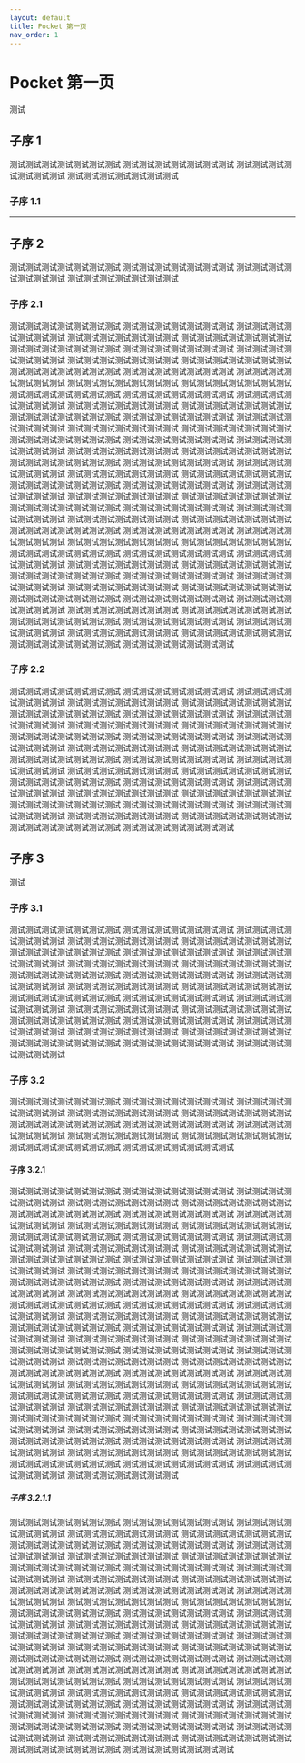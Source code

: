 ```yaml
---
layout: default
title: Pocket 第一页
nav_order: 1
---
```


# Pocket 第一页

测试

## 子序 1

测试测试测试测试测试测试测试
测试测试测试测试测试测试测试
测试测试测试测试测试测试测试
测试测试测试测试测试测试测试

### 子序 1.1

----------------------------------------------------------------------


## 子序 2

测试测试测试测试测试测试测试
测试测试测试测试测试测试测试
测试测试测试测试测试测试测试
测试测试测试测试测试测试测试

### 子序 2.1

测试测试测试测试测试测试测试
测试测试测试测试测试测试测试
测试测试测试测试测试测试测试
测试测试测试测试测试测试测试
测试测试测试测试测试测试测试
测试测试测试测试测试测试测试
测试测试测试测试测试测试测试
测试测试测试测试测试测试测试
测试测试测试测试测试测试测试
测试测试测试测试测试测试测试
测试测试测试测试测试测试测试
测试测试测试测试测试测试测试
测试测试测试测试测试测试测试
测试测试测试测试测试测试测试
测试测试测试测试测试测试测试
测试测试测试测试测试测试测试
测试测试测试测试测试测试测试
测试测试测试测试测试测试测试
测试测试测试测试测试测试测试
测试测试测试测试测试测试测试
测试测试测试测试测试测试测试
测试测试测试测试测试测试测试
测试测试测试测试测试测试测试
测试测试测试测试测试测试测试
测试测试测试测试测试测试测试
测试测试测试测试测试测试测试
测试测试测试测试测试测试测试
测试测试测试测试测试测试测试
测试测试测试测试测试测试测试
测试测试测试测试测试测试测试
测试测试测试测试测试测试测试
测试测试测试测试测试测试测试
测试测试测试测试测试测试测试
测试测试测试测试测试测试测试
测试测试测试测试测试测试测试
测试测试测试测试测试测试测试
测试测试测试测试测试测试测试
测试测试测试测试测试测试测试
测试测试测试测试测试测试测试
测试测试测试测试测试测试测试
测试测试测试测试测试测试测试
测试测试测试测试测试测试测试
测试测试测试测试测试测试测试
测试测试测试测试测试测试测试
测试测试测试测试测试测试测试
测试测试测试测试测试测试测试
测试测试测试测试测试测试测试
测试测试测试测试测试测试测试
测试测试测试测试测试测试测试
测试测试测试测试测试测试测试
测试测试测试测试测试测试测试
测试测试测试测试测试测试测试
测试测试测试测试测试测试测试
测试测试测试测试测试测试测试
测试测试测试测试测试测试测试
测试测试测试测试测试测试测试
测试测试测试测试测试测试测试
测试测试测试测试测试测试测试
测试测试测试测试测试测试测试
测试测试测试测试测试测试测试
测试测试测试测试测试测试测试
测试测试测试测试测试测试测试
测试测试测试测试测试测试测试
测试测试测试测试测试测试测试
测试测试测试测试测试测试测试
测试测试测试测试测试测试测试
测试测试测试测试测试测试测试
测试测试测试测试测试测试测试
测试测试测试测试测试测试测试
测试测试测试测试测试测试测试
测试测试测试测试测试测试测试
测试测试测试测试测试测试测试

### 子序 2.2

测试测试测试测试测试测试测试
测试测试测试测试测试测试测试
测试测试测试测试测试测试测试
测试测试测试测试测试测试测试
测试测试测试测试测试测试测试
测试测试测试测试测试测试测试
测试测试测试测试测试测试测试
测试测试测试测试测试测试测试
测试测试测试测试测试测试测试
测试测试测试测试测试测试测试
测试测试测试测试测试测试测试
测试测试测试测试测试测试测试
测试测试测试测试测试测试测试
测试测试测试测试测试测试测试
测试测试测试测试测试测试测试
测试测试测试测试测试测试测试
测试测试测试测试测试测试测试
测试测试测试测试测试测试测试
测试测试测试测试测试测试测试
测试测试测试测试测试测试测试
测试测试测试测试测试测试测试
测试测试测试测试测试测试测试
测试测试测试测试测试测试测试
测试测试测试测试测试测试测试
测试测试测试测试测试测试测试
测试测试测试测试测试测试测试
测试测试测试测试测试测试测试
测试测试测试测试测试测试测试
测试测试测试测试测试测试测试
测试测试测试测试测试测试测试
测试测试测试测试测试测试测试
测试测试测试测试测试测试测试



## 子序 3

测试

### 子序 3.1

测试测试测试测试测试测试测试
测试测试测试测试测试测试测试
测试测试测试测试测试测试测试
测试测试测试测试测试测试测试
测试测试测试测试测试测试测试
测试测试测试测试测试测试测试
测试测试测试测试测试测试测试
测试测试测试测试测试测试测试
测试测试测试测试测试测试测试
测试测试测试测试测试测试测试
测试测试测试测试测试测试测试
测试测试测试测试测试测试测试
测试测试测试测试测试测试测试
测试测试测试测试测试测试测试
测试测试测试测试测试测试测试
测试测试测试测试测试测试测试
测试测试测试测试测试测试测试
测试测试测试测试测试测试测试
测试测试测试测试测试测试测试
测试测试测试测试测试测试测试
测试测试测试测试测试测试测试
测试测试测试测试测试测试测试
测试测试测试测试测试测试测试
测试测试测试测试测试测试测试
测试测试测试测试测试测试测试
测试测试测试测试测试测试测试
测试测试测试测试测试测试测试
测试测试测试测试测试测试测试



### 子序 3.2

测试测试测试测试测试测试测试
测试测试测试测试测试测试测试
测试测试测试测试测试测试测试
测试测试测试测试测试测试测试
测试测试测试测试测试测试测试
测试测试测试测试测试测试测试
测试测试测试测试测试测试测试
测试测试测试测试测试测试测试
测试测试测试测试测试测试测试
测试测试测试测试测试测试测试
测试测试测试测试测试测试测试
测试测试测试测试测试测试测试

#### 子序 3.2.1

测试测试测试测试测试测试测试
测试测试测试测试测试测试测试
测试测试测试测试测试测试测试
测试测试测试测试测试测试测试
测试测试测试测试测试测试测试
测试测试测试测试测试测试测试
测试测试测试测试测试测试测试
测试测试测试测试测试测试测试
测试测试测试测试测试测试测试
测试测试测试测试测试测试测试
测试测试测试测试测试测试测试
测试测试测试测试测试测试测试
测试测试测试测试测试测试测试
测试测试测试测试测试测试测试
测试测试测试测试测试测试测试
测试测试测试测试测试测试测试
测试测试测试测试测试测试测试
测试测试测试测试测试测试测试
测试测试测试测试测试测试测试
测试测试测试测试测试测试测试
测试测试测试测试测试测试测试
测试测试测试测试测试测试测试
测试测试测试测试测试测试测试
测试测试测试测试测试测试测试
测试测试测试测试测试测试测试
测试测试测试测试测试测试测试
测试测试测试测试测试测试测试
测试测试测试测试测试测试测试
测试测试测试测试测试测试测试
测试测试测试测试测试测试测试
测试测试测试测试测试测试测试
测试测试测试测试测试测试测试
测试测试测试测试测试测试测试
测试测试测试测试测试测试测试
测试测试测试测试测试测试测试
测试测试测试测试测试测试测试
测试测试测试测试测试测试测试
测试测试测试测试测试测试测试
测试测试测试测试测试测试测试
测试测试测试测试测试测试测试
测试测试测试测试测试测试测试
测试测试测试测试测试测试测试
测试测试测试测试测试测试测试
测试测试测试测试测试测试测试
测试测试测试测试测试测试测试
测试测试测试测试测试测试测试
测试测试测试测试测试测试测试
测试测试测试测试测试测试测试
测试测试测试测试测试测试测试
测试测试测试测试测试测试测试
测试测试测试测试测试测试测试
测试测试测试测试测试测试测试
测试测试测试测试测试测试测试
测试测试测试测试测试测试测试
测试测试测试测试测试测试测试
测试测试测试测试测试测试测试
测试测试测试测试测试测试测试
测试测试测试测试测试测试测试
测试测试测试测试测试测试测试
测试测试测试测试测试测试测试
测试测试测试测试测试测试测试
测试测试测试测试测试测试测试
测试测试测试测试测试测试测试
测试测试测试测试测试测试测试



##### 子序 3.2.1.1

测试测试测试测试测试测试测试
测试测试测试测试测试测试测试
测试测试测试测试测试测试测试
测试测试测试测试测试测试测试
测试测试测试测试测试测试测试
测试测试测试测试测试测试测试
测试测试测试测试测试测试测试
测试测试测试测试测试测试测试
测试测试测试测试测试测试测试
测试测试测试测试测试测试测试
测试测试测试测试测试测试测试
测试测试测试测试测试测试测试
测试测试测试测试测试测试测试
测试测试测试测试测试测试测试
测试测试测试测试测试测试测试
测试测试测试测试测试测试测试
测试测试测试测试测试测试测试
测试测试测试测试测试测试测试
测试测试测试测试测试测试测试
测试测试测试测试测试测试测试
测试测试测试测试测试测试测试
测试测试测试测试测试测试测试
测试测试测试测试测试测试测试
测试测试测试测试测试测试测试
测试测试测试测试测试测试测试
测试测试测试测试测试测试测试
测试测试测试测试测试测试测试
测试测试测试测试测试测试测试
测试测试测试测试测试测试测试
测试测试测试测试测试测试测试
测试测试测试测试测试测试测试
测试测试测试测试测试测试测试
测试测试测试测试测试测试测试
测试测试测试测试测试测试测试
测试测试测试测试测试测试测试
测试测试测试测试测试测试测试
测试测试测试测试测试测试测试
测试测试测试测试测试测试测试
测试测试测试测试测试测试测试
测试测试测试测试测试测试测试
测试测试测试测试测试测试测试
测试测试测试测试测试测试测试
测试测试测试测试测试测试测试
测试测试测试测试测试测试测试
测试测试测试测试测试测试测试
测试测试测试测试测试测试测试
测试测试测试测试测试测试测试
测试测试测试测试测试测试测试
测试测试测试测试测试测试测试
测试测试测试测试测试测试测试
测试测试测试测试测试测试测试
测试测试测试测试测试测试测试
